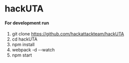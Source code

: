 # hackUTA

#### For development run
1. git clone https://github.com/hackattackteam/hackUTA
2. cd hackUTA
3. npm install
4. webpack -d --watch
5. npm start

